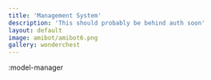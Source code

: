 ```yaml
---
title: 'Management System'
description: 'This should probably be behind auth soon'
layout: default
image: amibot/amibot6.png
gallery: wonderchest
---
```


:model-manager